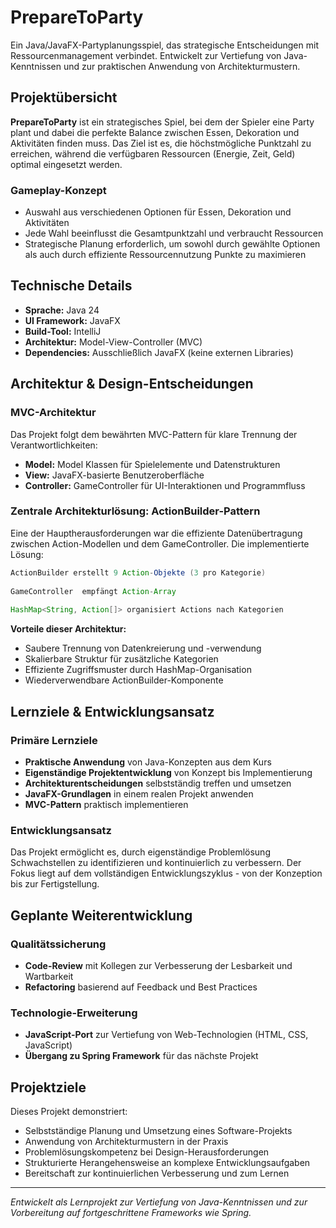 # PrepareToParty

Ein Java/JavaFX-Partyplanungsspiel, das strategische Entscheidungen mit Ressourcenmanagement verbindet. Entwickelt zur Vertiefung von Java-Kenntnissen und zur praktischen Anwendung von Architekturmustern.

## Projektübersicht

**PrepareToParty** ist ein strategisches Spiel, bei dem der Spieler eine Party plant und dabei die perfekte Balance zwischen Essen, Dekoration und Aktivitäten finden muss. Das Ziel ist es, die höchstmögliche Punktzahl zu erreichen, während die verfügbaren Ressourcen (Energie, Zeit, Geld) optimal eingesetzt werden.

### Gameplay-Konzept
- Auswahl aus verschiedenen Optionen für Essen, Dekoration und Aktivitäten
- Jede Wahl beeinflusst die Gesamtpunktzahl und verbraucht Ressourcen
- Strategische Planung erforderlich, um sowohl durch gewählte Optionen als auch durch effiziente Ressourcennutzung Punkte zu maximieren

## Technische Details

- **Sprache:** Java 24
- **UI Framework:** JavaFX
- **Build-Tool:** IntelliJ
- **Architektur:** Model-View-Controller (MVC)
- **Dependencies:** Ausschließlich JavaFX (keine externen Libraries)

## Architektur & Design-Entscheidungen

### MVC-Architektur
Das Projekt folgt dem bewährten MVC-Pattern für klare Trennung der Verantwortlichkeiten:
- **Model:** Model Klassen für Spielelemente und Datenstrukturen
- **View:** JavaFX-basierte Benutzeroberfläche
- **Controller:** GameController für UI-Interaktionen und Programmfluss

### Zentrale Architekturlösung: ActionBuilder-Pattern
Eine der Hauptherausforderungen war die effiziente Datenübertragung zwischen Action-Modellen und dem GameController. Die implementierte Lösung:

```java
ActionBuilder erstellt 9 Action-Objekte (3 pro Kategorie)
              
GameController  empfängt Action-Array
              
HashMap<String, Action[]> organisiert Actions nach Kategorien
```

**Vorteile dieser Architektur:**
- Saubere Trennung von Datenkreierung und -verwendung
- Skalierbare Struktur für zusätzliche Kategorien
- Effiziente Zugriffsmuster durch HashMap-Organisation
- Wiederverwendbare ActionBuilder-Komponente

## Lernziele & Entwicklungsansatz

### Primäre Lernziele
- **Praktische Anwendung** von Java-Konzepten aus dem Kurs
- **Eigenständige Projektentwicklung** von Konzept bis Implementierung
- **Architekturentscheidungen** selbstständig treffen und umsetzen
- **JavaFX-Grundlagen** in einem realen Projekt anwenden
- **MVC-Pattern** praktisch implementieren

### Entwicklungsansatz
Das Projekt ermöglicht es, durch eigenständige Problemlösung Schwachstellen zu identifizieren und kontinuierlich zu verbessern. Der Fokus liegt auf dem vollständigen Entwicklungszyklus - von der Konzeption bis zur Fertigstellung.

## Geplante Weiterentwicklung

### Qualitätssicherung
- **Code-Review** mit Kollegen zur Verbesserung der Lesbarkeit und Wartbarkeit
- **Refactoring** basierend auf Feedback und Best Practices

### Technologie-Erweiterung
- **JavaScript-Port** zur Vertiefung von Web-Technologien (HTML, CSS, JavaScript)
- **Übergang zu Spring Framework** für das nächste Projekt

## Projektziele

Dieses Projekt demonstriert:
- Selbstständige Planung und Umsetzung eines Software-Projekts
- Anwendung von Architekturmustern in der Praxis
- Problemlösungskompetenz bei Design-Herausforderungen
- Strukturierte Herangehensweise an komplexe Entwicklungsaufgaben
- Bereitschaft zur kontinuierlichen Verbesserung und zum Lernen

---

*Entwickelt als Lernprojekt zur Vertiefung von Java-Kenntnissen und zur Vorbereitung auf fortgeschrittene Frameworks wie Spring.*
